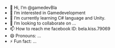 - 👋 Hi, I’m @gamedevBla
- 👀 I’m interested in Gamedevelopment
- 🌱 I’m currently learning C# language and Unity.
- 💞️ I’m looking to collaborate on ...
- 📫 How to reach me facebook ID: bela.kiss.79069
- 😄 Pronouns: ...
- ⚡ Fun fact: ...

<!---
gamedevBla/gamedevBla is a ✨ special ✨ repository because its `README.md` (this file) appears on your GitHub profile.
You can click the Preview link to take a look at your changes.
--->
